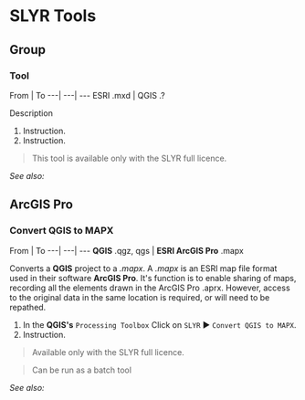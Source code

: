 # SLYR Tools #

## Group ##
### Tool ###
  From | To 
  ---| ---| ---
  ESRI .mxd | QGIS .? 

Description

1. Instruction.
2. Instruction.

> This tool is available only with the SLYR full licence.

*See also:*

## ArcGIS Pro ##
### Convert QGIS to MAPX ###
 From | To 
 ---| ---| ---
 **QGIS** .qgz, qgs | **ESRI ArcGIS Pro** .mapx

Converts a **QGIS** project to a *.mapx*. A *.mapx* is an ESRI map file format used in their software **ArcGIS Pro**. It's function is to enable sharing of maps, recording all the elements drawn in the ArcGIS Pro .aprx. However, access to the original data in the same location is required, or will need to be repathed. 

1. In the **QGIS's** `Processing Toolbox` Click on `SLYR` ▶️ `Convert QGIS to MAPX`.
2. Instruction.

> Available only with the SLYR full licence.

> Can be run as a batch tool 

*See also:*
